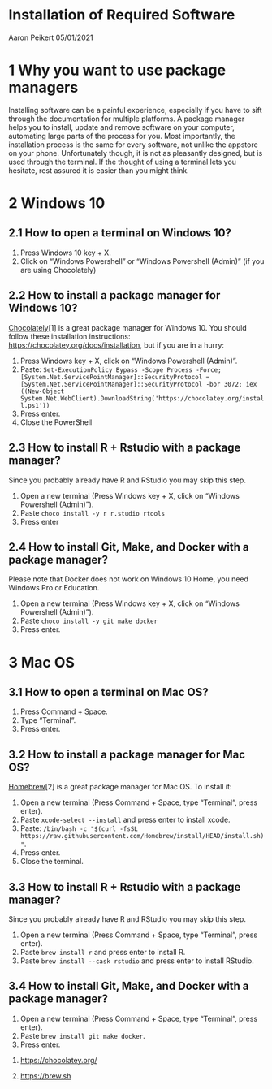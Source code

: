 Installation of Required Software
================
Aaron Peikert
05/01/2021

# 1 Why you want to use package managers

Installing software can be a painful experience, especially if you have
to sift through the documentation for multiple platforms. A package
manager helps you to install, update and remove software on your
computer, automating large parts of the process for you. Most
importantly, the installation process is the same for every software,
not unlike the appstore on your phone. Unfortunately though, it is not
as pleasantly designed, but is used through the terminal. If the thought
of using a terminal lets you hesitate, rest assured it is easier than
you might think.

# 2 Windows 10

## 2.1 How to open a terminal on Windows 10?

1.  Press Windows 10 key + X.
2.  Click on “Windows Powershell” or “Windows Powershell (Admin)” (if
    you are using Chocolately)

## 2.2 How to install a package manager for Windows 10?

[Chocolately](https://chocolatey.org/)\[1\] is a great package manager
for Windows 10. You should follow these installation instructions:
<https://chocolatey.org/docs/installation>, but if you are in a hurry:

1.  Press Windows key + X, click on “Windows Powershell (Admin)”.
2.  Paste: `Set-ExecutionPolicy Bypass -Scope Process -Force;
    [System.Net.ServicePointManager]::SecurityProtocol =
    [System.Net.ServicePointManager]::SecurityProtocol -bor 3072; iex
    ((New-Object
    System.Net.WebClient).DownloadString('https://chocolatey.org/install.ps1'))`
3.  Press enter.
4.  Close the PowerShell

## 2.3 How to install R + Rstudio with a package manager?

Since you probably already have R and RStudio you may skip this step.

1.  Open a new terminal (Press Windows key + X, click on “Windows
    Powershell (Admin)”).
2.  Paste `choco install -y r r.studio rtools`
3.  Press enter

## 2.4 How to install Git, Make, and Docker with a package manager?

Please note that Docker does not work on Windows 10 Home, you need
Windows Pro or Education.

1.  Open a new terminal (Press Windows key + X, click on “Windows
    Powershell (Admin)”).
2.  Paste `choco install -y git make docker`
3.  Press enter.

# 3 Mac OS

## 3.1 How to open a terminal on Mac OS?

1.  Press Command + Space.
2.  Type “Terminal”.
3.  Press enter.

## 3.2 How to install a package manager for Mac OS?

[Homebrew](https://brew.sh)\[2\] is a great package manager for Mac OS.
To install it:

1.  Open a new terminal (Press Command + Space, type “Terminal”, press
    enter).
2.  Paste `xcode-select --install` and press enter to install xcode.
3.  Paste: `/bin/bash -c "$(curl -fsSL
    https://raw.githubusercontent.com/Homebrew/install/HEAD/install.sh)"`.
4.  Press enter.
5.  Close the terminal.

## 3.3 How to install R + Rstudio with a package manager?

Since you probably already have R and RStudio you may skip this step.

1.  Open a new terminal (Press Command + Space, type “Terminal”, press
    enter).
2.  Paste `brew install r` and press enter to install R.
3.  Paste `brew install --cask rstudio` and press enter to install
    RStudio.

## 3.4 How to install Git, Make, and Docker with a package manager?

1.  Open a new terminal (Press Command + Space, type “Terminal”, press
    enter).
2.  Paste `brew install git make docker`.
3.  Press enter.

<!-- end list -->

1.  <https://chocolatey.org/>

2.  <https://brew.sh>
